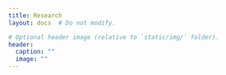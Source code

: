 ```yaml
---
title: Research
layout: docs  # Do not modify.

# Optional header image (relative to `static/img/` folder).
header:
  caption: ""
  image: ""
---
```

